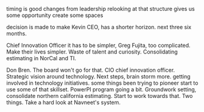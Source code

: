 timing is good
changes from leadership
relooking at that structure
gives us some opportunity
create some spaces

decision is made to make Kevin CEO, has a shorter horizon.
next three six months.

Chief Innovation Officer
it has to be simpler, Greg Fujita, too complicated.  Make their lives simpler.
Waste of talent and curiosity. 
Consolidating estimating in NorCal and TI.  

Don Bren.  The board won't go for that.  CIO chief innovation officer.
Strategic vision around technology. 
Next steps, brain storm more.  getting involved in technology initiatives. some things been trying to pioneer start to use some of that skillset.  PowerPI program going a bit.  Groundwork setting, consolidate northern california estimating.  Start to work towards that.  Two things.  Take a hard look at Navneet's system.  